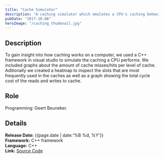 ```yaml
---
title: "Cache Simulator"
description: "A caching simulator which emulates a CPU's caching behaviour using L1, L2, L3 caches and RAM."
pubDate: "2017-10-08"
heroImage: "/caching_thumbnail.jpg"
---
```


## Description

To gain insight into how caching works on a computer, we used a C++ framework in visual studio to simulate the caching a CPU performs. We included graphs about the amount of cache misses/hits per level of cache. Aditionally we created a heatmap to inspect the slots that are most frequently used in the caches as well as a graph showing the total cycle cost of the reads and writes to cache.

## Role

Programming: Geert Beuneker.

## Details

**Release Date:** {{page.date | date:'%B %d, %Y'}}  
**Framework:** C++ framework  
**Language:** C++  
**Link:** [Source Code](https://drive.google.com/uc?export=download&id=1XsOcSu1JhXj7ZBajIvyqrwJbRpB4Z0Ak)
